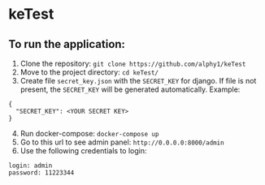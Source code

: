# keTest

## To run the application:
1. Clone the repository: 
```git clone https://github.com/alphy1/keTest```
2. Move to the project directory: `cd keTest/`
3. Create file `secret_key.json` with the `SECRET_KEY` for django. If file is not present, the `SECRET_KEY` will be generated automatically.
Example:
```
{
  "SECRET_KEY": <YOUR SECRET KEY>
}
```
4. Run docker-compose:
```docker-compose up```
5. Go to this url to see admin panel: `http://0.0.0.0:8000/admin`
6. Use the following credentials to login:
```
login: admin
password: 11223344
```

